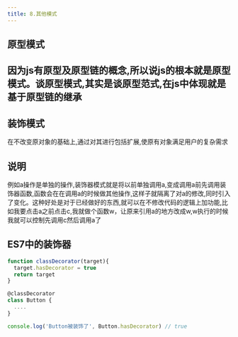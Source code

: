 ```yaml
---
title: 8.其他模式
---
```

## 原型模式
因为js有原型及原型链的概念,所以说js的根本就是原型模式。谈原型模式,其实是谈原型范式,在js中体现就是**基于原型链的继承**
---

## 装饰模式
在不改变原对象的基础上,通过对其进行包括扩展,使原有对象满足用户的复杂需求

## 说明
例如a操作是单独的操作,装饰器模式就是将以前单独调用a,变成调用a前先调用装饰器函数,函数会在在调用a的时候做其他操作,这样子就隔离了对a的修改,同时引入了变化。这种好处是对于已经做好的东西,就可以在不修改代码的逻辑上加功能,比如我要点击a之前点击c,我就做个函数w，让原来引用a的地方改成w,w执行的时候我就可以控制先调用c然后调用a了

## ES7中的装饰器
```js
function classDecorator(target){
  target.hasDecorator = true
  return target
}

@classDecorator
class Button {
  ....
}

console.log('Button被装饰了', Button.hasDecorator) // true
```